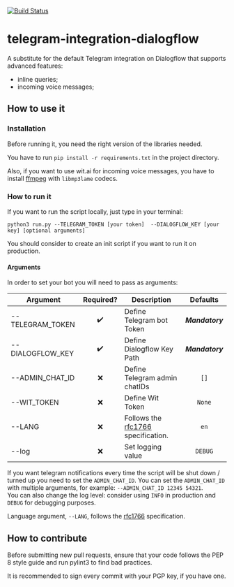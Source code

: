 [![Build Status](https://travis-ci.org/Davide95/telegram-integration-dialogflow.svg?branch=master)](https://travis-ci.org/Davide95/telegram-integration-dialogflow)

# telegram-integration-dialogflow
A substitute for the default Telegram integration on Dialogflow that supports advanced features:
* inline queries;
* incoming voice messages;

## How to use it
### Installation
Before running it, you need the right version of the libraries needed.

You have to run `pip install -r requirements.txt` in the project directory.

Also, if you want to use wit.ai for incoming voice messages, you have to install [ffmpeg](https://www.ffmpeg.org/download.html) with `libmp3lame` codecs.

### How to run it
If you want to run the script locally, just type in your terminal:

 `python3 run.py --TELEGRAM_TOKEN [your token]  --DIALOGFLOW_KEY [your key] [optional arguments]`

You should consider to create an init script if you want to run it on production.

#### Arguments
In order to set your bot you will need to pass as arguments:

|Argument           |Required?           |Description                   |Defaults                                  |
|-------------------|:------------------:|------------------------------|:----------------------------------------:|
|--TELEGRAM_TOKEN   | :heavy_check_mark: |Define Telegram bot Token     | **_Mandatory_**                          |
|--DIALOGFLOW_KEY   | :heavy_check_mark: |Define Dialogflow Key Path    | **_Mandatory_**                          |
|--ADMIN_CHAT_ID    | :x:                |Define Telegram admin chatIDs | `[]`	                                   |
|--WIT_TOKEN        | :x:                |Define Wit Token              | `None`	                                 |
|--LANG             | :x:                |Follows the [rfc1766](https://tools.ietf.org/html/rfc1766) specification.|`en`	         |
|--log              | :x:                |Set logging value             | `DEBUG`                                  |

If you want telegram notifications every time the script will be shut down / turned up you need to set the `ADMIN_CHAT_ID`.
You can set the `ADMIN_CHAT_ID` with multiple arguments, for example: `--ADMIN_CHAT_ID 12345 54321`.    
You can also change the log level: consider using `INFO` in production and `DEBUG` for debugging purposes.

Language argument, `--LANG`, follows the [rfc1766](https://tools.ietf.org/html/rfc1766) specification.

## How to contribute
Before submitting new pull requests, ensure that your code follows the PEP 8 style guide and run pylint3 to find bad practices.

It is recommended to sign every commit with your PGP key, if you have one.
